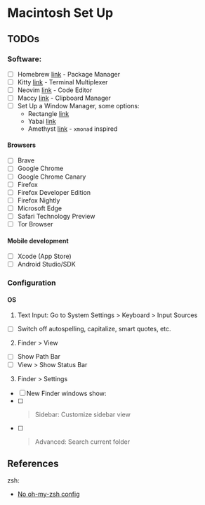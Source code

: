 # Macintosh Set Up

## TODOs

### Software:

- [ ] Homebrew [link](https://brew.sh/) - Package Manager
- [ ] Kitty [link](https://sw.kovidgoyal.net/kitty/) - Terminal Multiplexer
- [ ] Neovim [link](https://neovim.io/) - Code Editor
- [ ] Maccy [link](https://maccy.app/) - Clipboard Manager
- [ ] Set Up a Window Manager, some options:
    - Rectangle [link](https://rectangleapp.com/)
    - Yabai [link](https://github.com/koekeishiya/yabai) 
    - Amethyst [link](https://github.com/ianyh/Amethyst) - `xmonad` inspired

#### Browsers

- [ ] Brave
- [ ] Google Chrome
- [ ] Google Chrome Canary
- [ ] Firefox
- [ ] Firefox Developer Edition
- [ ] Firefox Nightly
- [ ] Microsoft Edge
- [ ] Safari Technology Preview
- [ ] Tor Browser

#### Mobile development

- [ ] Xcode (App Store)
- [ ] Android Studio/SDK

### Configuration

#### OS

1. Text Input: Go to System Settings > Keyboard > Input Sources

- [ ] Switch off autospelling, capitalize, smart quotes, etc.

2. Finder > View 

- [ ] Show Path Bar
- [ ] View > Show Status Bar

3. Finder > Settings

- [ ] New Finder windows show: <Projects>
- [ ] > Sidebar: Customize sidebar view
- [ ] > Advanced: Search current folder

## References

zsh:

- [No oh-my-zsh config](https://www.youtube.com/watch?v=bTLYiNvRIVI)

